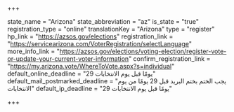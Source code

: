 +++

state_name = "Arizona"
state_abbreviation = "az"
is_state = "true"
registration_type = "online"
translationKey = "Arizona"
type = "register"
hp_link = "https://azsos.gov/elections"
registration_link = "https://servicearizona.com/VoterRegistration/selectLanguage"
more_info_link = "https://azsos.gov/elections/voting-election/register-vote-or-update-your-current-voter-information"
confirm_registration_link = "https://my.arizona.vote/WhereToVote.aspx?s=individual"
default_online_deadline = "29 يومًا قبل يوم الانتخابات"
default_mail_postmarked_deadline = "يجب الختم بختم البريد قبل 29 يومًا من يوم الانتخابات"
default_ip_deadline = "29 يومًا قبل يوم الانتخابات"

+++